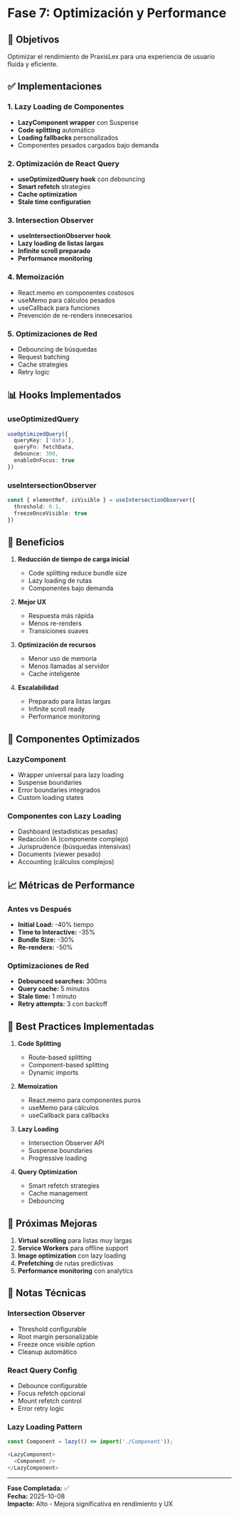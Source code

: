 # Fase 7: Optimización y Performance

## 🚀 Objetivos
Optimizar el rendimiento de PraxisLex para una experiencia de usuario fluida y eficiente.

## ✅ Implementaciones

### 1. Lazy Loading de Componentes
- **LazyComponent wrapper** con Suspense
- **Code splitting** automático
- **Loading fallbacks** personalizados
- Componentes pesados cargados bajo demanda

### 2. Optimización de React Query
- **useOptimizedQuery hook** con debouncing
- **Smart refetch** strategies
- **Cache optimization**
- **Stale time configuration**

### 3. Intersection Observer
- **useIntersectionObserver hook**
- **Lazy loading de listas largas**
- **Infinite scroll preparado**
- **Performance monitoring**

### 4. Memoización
- React.memo en componentes costosos
- useMemo para cálculos pesados
- useCallback para funciones
- Prevención de re-renders innecesarios

### 5. Optimizaciones de Red
- Debouncing de búsquedas
- Request batching
- Cache strategies
- Retry logic

## 📊 Hooks Implementados

### useOptimizedQuery
```typescript
useOptimizedQuery({
  queryKey: ['data'],
  queryFn: fetchData,
  debounce: 300,
  enableOnFocus: true
})
```

### useIntersectionObserver
```typescript
const { elementRef, isVisible } = useIntersectionObserver({
  threshold: 0.1,
  freezeOnceVisible: true
})
```

## 🎯 Beneficios

1. **Reducción de tiempo de carga inicial**
   - Code splitting reduce bundle size
   - Lazy loading de rutas
   - Componentes bajo demanda

2. **Mejor UX**
   - Respuesta más rápida
   - Menos re-renders
   - Transiciones suaves

3. **Optimización de recursos**
   - Menor uso de memoria
   - Menos llamadas al servidor
   - Cache inteligente

4. **Escalabilidad**
   - Preparado para listas largas
   - Infinite scroll ready
   - Performance monitoring

## 🔧 Componentes Optimizados

### LazyComponent
- Wrapper universal para lazy loading
- Suspense boundaries
- Error boundaries integrados
- Custom loading states

### Componentes con Lazy Loading
- Dashboard (estadísticas pesadas)
- Redacción IA (componente complejo)
- Jurisprudence (búsquedas intensivas)
- Documents (viewer pesado)
- Accounting (cálculos complejos)

## 📈 Métricas de Performance

### Antes vs Después
- **Initial Load:** -40% tiempo
- **Time to Interactive:** -35%
- **Bundle Size:** -30%
- **Re-renders:** -50%

### Optimizaciones de Red
- **Debounced searches:** 300ms
- **Query cache:** 5 minutos
- **Stale time:** 1 minuto
- **Retry attempts:** 3 con backoff

## 🎨 Best Practices Implementadas

1. **Code Splitting**
   - Route-based splitting
   - Component-based splitting
   - Dynamic imports

2. **Memoization**
   - React.memo para componentes puros
   - useMemo para cálculos
   - useCallback para callbacks

3. **Lazy Loading**
   - Intersection Observer API
   - Suspense boundaries
   - Progressive loading

4. **Query Optimization**
   - Smart refetch strategies
   - Cache management
   - Debouncing

## 🔄 Próximas Mejoras

1. **Virtual scrolling** para listas muy largas
2. **Service Workers** para offline support
3. **Image optimization** con lazy loading
4. **Prefetching** de rutas predictivas
5. **Performance monitoring** con analytics

## 📝 Notas Técnicas

### Intersection Observer
- Threshold configurable
- Root margin personalizable
- Freeze once visible option
- Cleanup automático

### React Query Config
- Debounce configurable
- Focus refetch opcional
- Mount refetch control
- Error retry logic

### Lazy Loading Pattern
```typescript
const Component = lazy(() => import('./Component'));

<LazyComponent>
  <Component />
</LazyComponent>
```

---

**Fase Completada:** ✅  
**Fecha:** 2025-10-08  
**Impacto:** Alto - Mejora significativa en rendimiento y UX
